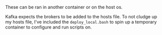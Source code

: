 


These can be ran in another container or on the host os.

Kafka expects the brokers to be added to the hosts file. To not cludge up
my hosts file, I've included the `deploy_local.bash` to spin up
a temporary container to configure and run scripts on.